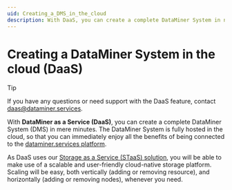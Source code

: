 ```yaml
---
uid: Creating_a_DMS_in_the_cloud
description: With DaaS, you can create a complete DataMiner System in no time, fully hosted in the cloud, allowing easy scaling both vertically and horizontally.
---
```


# Creating a DataMiner System in the cloud (DaaS)

> [!TIP]
> If you have any questions or need support with the DaaS feature, contact <daas@dataminer.services>.

With **DataMiner as a Service (DaaS)**, you can create a complete DataMiner System (DMS) in mere minutes. The DataMiner System is fully hosted in the cloud, so that you can immediately enjoy all the benefits of being connected to the [dataminer.services platform](xref:AboutCloudPlatform).

As DaaS uses our [Storage as a Service (STaaS) solution](xref:STaaS), you will be able to make use of a scalable and user-friendly cloud-native storage platform. Scaling will be easy, both vertically (adding or removing resource), and horizontally (adding or removing nodes), whenever you need.
